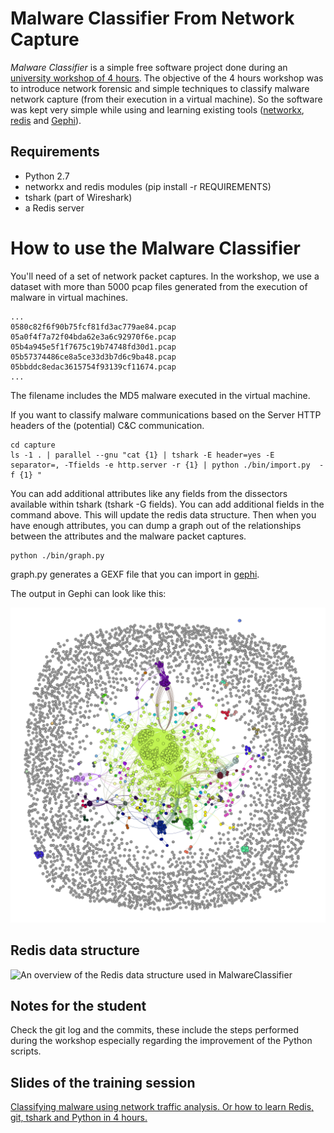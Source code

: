 # Malware Classifier From Network Capture

*Malware Classifier* is a simple free software project done during an [university workshop of 4 hours](http://www.foo.be/cours/dess-20142015/Redis-Introduction.pdf). The objective of the 4 hours workshop was to introduce network forensic and simple techniques to classify malware network capture (from their execution in a virtual machine). So the software was kept very simple while using and learning existing tools ([networkx](https://networkx.github.io/), [redis](http://www.redis.io/) and [Gephi](http://gephi.github.io/)).

## Requirements

 * Python 2.7
 * networkx and redis modules (pip install -r REQUIREMENTS)
 * tshark (part of Wireshark)
 * a Redis server

# How to use the Malware Classifier

You'll need of a set of network packet captures. In the workshop, we use a dataset with more than 5000 pcap files generated from the execution of malware in virtual machines.

```
...
0580c82f6f90b75fcf81fd3ac779ae84.pcap
05a0f4f7a72f04bda62e3a6c92970f6e.pcap
05b4a945e5f1f7675c19b74748fd30d1.pcap
05b57374486ce8a5ce33d3b7d6c9ba48.pcap
05bbddc8edac3615754f93139cf11674.pcap
...
```

The filename includes the MD5 malware executed in the virtual machine.

If you want to classify malware communications based on the Server HTTP headers of the (potential) C&C communication.

```shell
cd capture
ls -1 . | parallel --gnu "cat {1} | tshark -E header=yes -E separator=, -Tfields -e http.server -r {1} | python ./bin/import.py  -f {1} "
```

You can add additional attributes like any fields from the dissectors available within tshark (tshark -G fields). You can add additional fields in the command above. This will update the redis data structure. Then when you have enough attributes, you can dump a graph out of the relationships between the attributes and the malware packet captures.

```shell
python ./bin/graph.py
```

graph.py generates a GEXF file that you can import in [gephi](https://gephi.org).

The output in Gephi can look like this:

![a sample graph of clustering per User-Agent of each malware activity](./doc/graph.png)

## Redis data structure

![An overview of the Redis data structure used in MalwareClassifier](https://raw.github.com/adulau/MalwareClassifier/master/doc/redis-datastruct.png)
## Notes for the student

Check the git log and the commits, these include the steps performed during the workshop especially regarding the improvement of the Python scripts.

## Slides of the training session

[Classifying malware using network traffic analysis.  Or how to learn Redis, git, tshark and Python in 4 hours.](https://www.foo.be/cours/dess-20162017/pub/Redis-Introduction.pdf)
